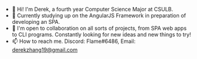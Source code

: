 - 👋 Hi! I'm Derek, a fourth year Computer Science Major at CSULB. 
- 🌱 Currently studying up on the AngularJS Framework in preparation of developing an SPA. 
- 💞️ I'm open to collaboration on all sorts of projects, from SPA web apps to CLI programs. Constantly looking for new ideas and new things to try!
- 📫 How to reach me. Discord: Flame#6486, Email: derekzhang19@gmail.com

<!---
corporalrivalle/corporalrivalle is a ✨ special ✨ repository because its `README.md` (this file) appears on your GitHub profile.
You can click the Preview link to take a look at your changes.
--->
